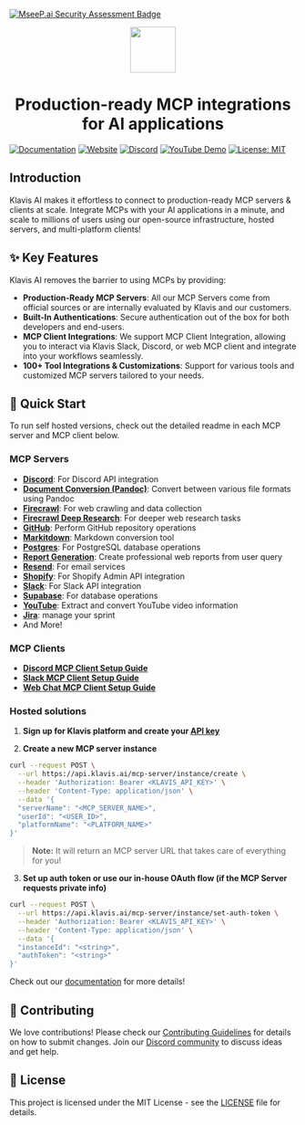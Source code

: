[![MseeP.ai Security Assessment Badge](https://mseep.net/pr/klavis-ai-klavis-badge.png)](https://mseep.ai/app/klavis-ai-klavis)

<div align="center">
  <picture>
    <img src="https://raw.githubusercontent.com/klavis-ai/klavis/main/static/klavis-ai.png" width="80">
  </picture>
</div>

<h1 align="center">Production-ready MCP integrations for AI applications</h1>

[![Documentation](https://img.shields.io/badge/Documentation-📖-green)](https://docs.klavis.ai)
[![Website](https://img.shields.io/badge/Website-🌐-purple)](https://www.klavis.ai)
[![Discord](https://img.shields.io/badge/Discord-Join-7289DA?logo=discord&logoColor=white)](https://discord.gg/p7TuTEcssn)
[![YouTube Demo](https://img.shields.io/badge/Demo-YouTube-red)](https://www.youtube.com/@KlavisAI-w2l)
[![License: MIT](https://img.shields.io/badge/License-MIT-blue.svg)](LICENSE)

## Introduction

Klavis AI makes it effortless to connect to production-ready MCP servers & clients at scale. Integrate MCPs with your AI applications in a minute, and scale to millions of users using our open-source infrastructure, hosted servers, and multi-platform clients!

## ✨ Key Features

Klavis AI removes the barrier to using MCPs by providing:

- **Production-Ready MCP Servers**: All our MCP Servers come from official sources or are internally evaluated by Klavis and our customers.
- **Built-In Authentications**: Secure authentication out of the box for both developers and end-users.
- **MCP Client Integrations**: We support MCP Client Integration, allowing you to interact via Klavis Slack, Discord, or web MCP client and integrate into your workflows seamlessly.
- **100+ Tool Integrations & Customizations**: Support for various tools and customized MCP servers tailored to your needs.

## 🚀 Quick Start

To run self hosted versions, check out the detailed readme in each MCP server and MCP client below.

### MCP Servers

- [**Discord**](mcp_servers/discord/README.md): For Discord API integration
- [**Document Conversion (Pandoc)**](mcp_servers/pandoc/README.md): Convert between various file formats using Pandoc
- [**Firecrawl**](mcp_servers/firecrawl/README.md): For web crawling and data collection
- [**Firecrawl Deep Research**](mcp_servers/firecrawl_deep_research/README.md): For deeper web research tasks
- [**GitHub**](mcp_servers/github/README.md): Perform GitHub repository operations
- [**Markitdown**](mcp_servers/markitdown/README.md): Markdown conversion tool
- [**Postgres**](mcp_servers/postgres/README.md): For PostgreSQL database operations
- [**Report Generation**](mcp_servers/report_generation/README.md): Create professional web reports from user query
- [**Resend**](mcp_servers/resend/README.md): For email services
- [**Shopify**](mcp_servers/shopify/README.md): For Shopify Admin API integration
- [**Slack**](mcp_servers/slack/README.md): For Slack API integration
- [**Supabase**](mcp_servers/supabase/README.md): For database operations
- [**YouTube**](mcp_servers/youtube/README.md): Extract and convert YouTube video information
- [**Jira**](mcp_servers/jira/README.md): manage your sprint
- And More!

### MCP Clients

- [**Discord MCP Client Setup Guide**](mcp-clients/README-Discord.md)
- [**Slack MCP Client Setup Guide**](mcp-clients/README-Slack.md)
- [**Web Chat MCP Client Setup Guide**](mcp-clients/README-Web.md)

### Hosted solutions

1. **Sign up for Klavis platform and create your [API key](https://www.klavis.ai/home/api-keys)**

2. **Create a new MCP server instance**

```bash
curl --request POST \
  --url https://api.klavis.ai/mcp-server/instance/create \
  --header 'Authorization: Bearer <KLAVIS_API_KEY>' \
  --header 'Content-Type: application/json' \
  --data '{
  "serverName": "<MCP_SERVER_NAME>",
  "userId": "<USER_ID>",
  "platformName": "<PLATFORM_NAME>"
}'
```

> **Note:** It will return an MCP server URL that takes care of everything for you!

3. **Set up auth token or use our in-house OAuth flow (if the MCP Server requests private info)**

```bash
curl --request POST \
  --url https://api.klavis.ai/mcp-server/instance/set-auth-token \
  --header 'Authorization: Bearer <KLAVIS_API_KEY>' \
  --header 'Content-Type: application/json' \
  --data '{
  "instanceId": "<string>",
  "authToken": "<string>"
}'
```

Check out our [documentation](https://docs.klavis.ai) for more details!

## 🤝 Contributing

We love contributions! Please check our [Contributing Guidelines](CONTRIBUTING.md) for details on how to submit changes. Join our [Discord community](https://discord.gg/p7TuTEcssn) to discuss ideas and get help.

## 📜 License

This project is licensed under the MIT License - see the [LICENSE](LICENSE) file for details.
